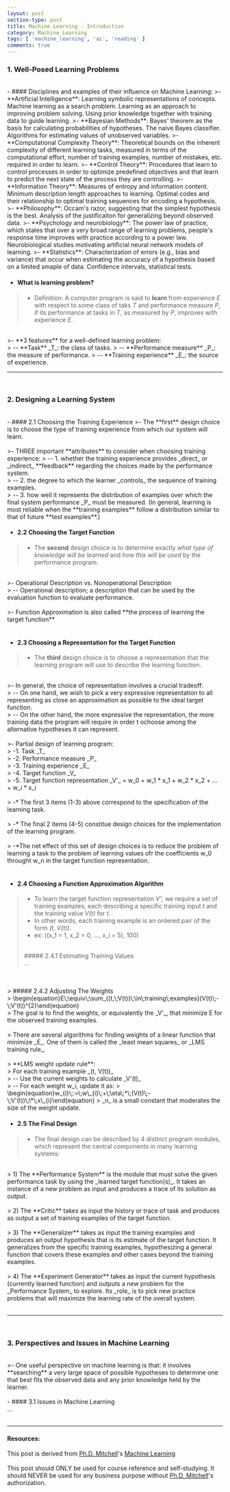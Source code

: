 ```yaml
---
layout: post
section-type: post
title: Machine Learning - Introduction
category: Machine Learning
tags: [ 'machine_learning', 'ai', 'reading' ]
comments: true
---
```


<head>
<script src='https://cdnjs.cloudflare.com/ajax/libs/mathjax/2.7.5/latest.js?config=TeX-MML-AM_CHTML' async></script>
<script type="text/javascript" src="http://www.hostmath.com/Math/MathJax.js?config=OK"></script>
</head>

### 1. Well-Posed Learning Problems
<br>
- #### Disciplines and examples of their influence on Machine Learning:
>- **Artificial Intelligence**: Learning symbolic representations of concepts. Machine learning as a search problem. Learning as an approach to improving problem solving. Using prior knowledge together with training data to guide learning.
>- **Bayesian Methods**: Bayes' theorem as the basis for calculating probabilities of hypotheses. The naive Bayes classifier. Algorithms for estimating values of unobserved variables.
>- **Computational Complexity Theory**: Theoretical bounds on the inherent complexity of different learning tasks, measured in terms of the computational effort, number of training examples, number of mistakes, etc. required in order to learn.
>- **Control Theory**: Procedures that learn to control processes in order to optimize predefined objectives and that learn to predict the next state of the process they are controlling.
>- **Information Theory**: Measures of entropy and information content. Minimum description length approaches to learning. Optimal codes and their relationship to optimal training sequences for encoding a hypothesis.
>- **Philosophy**: Occam's razor, suggesting that the simplest hypothesis is the best. Analysis of the justificaiton for generalizing beyond observed data.
>- **Psychology and neurobiology**: The power law of practice, which states that over a very broad range of learning problems, people's response time improves with practice according to a power law. Neurobiological studies motivating artificial neural network models of learning.
>- **Statistics**: Characterization of errors (e.g., bias and variance) that occur when estimating the accuracy of a hypothesis based on a limited smaple of data. Confidence intervals, statistical tests.

<br>

- #### What is learning problem?
>- Definition: A computer program is said to **learn** from experience _E_ with respect to some class of taks _T_ and performance measure _P_, if its performance at tasks in _T_, as measured by _P_, improves with experience _E_.<br>
<br>
>- **3 features** for a well-defined learning problem:<br>
> -- **Task** _T_: the class of tasks.
> -- **Performance measure** _P_: the measure of performance.
> -- **Training experience** _E_: the source of experience.

<br>
<hr>
<br>

### 2. Designing a Learning System
<br>
- #### 2.1 Choosing the Training Experience
>- The **first** design choice is to choose the type of training experience from which our system will learn.<br>
<br>
>- THREE important **attributes** to consider when choosing training experience:
> -- 1. whether the training experience provides _direct_ or _indirect_ **feedback** regarding the choices made by the performance system.<br>
> -- 2. the degree to which the learner _controls_ the sequence of training examples.<br>
> -- 3. how well it represents the distribution of examples over which the final system performance _P_ must be measured. (In general, learning is most reliable when the **training examples** follow a distribution similar to that of future **test examples**.)

<br>

- #### 2.2 Choosing the Target Function
>- The **second** design choice is to determine exactly _what type of knowledge will be learned_ and _how this will be used_ by the performance program.<br>
<br> 
>- Operational Description vs. Nonoperational Description<br>
> -- Operational description; a description that can be used by the evaluation function to evaluate performance.<br>
<br>
>- Function Approximation is also called **the process of learning the target function**<br>

<br>

- #### 2.3 Choosing a Representation for the Target Function
>- The **third** design choice is to choose a representation that the learning program will use to describe the learning function.<br>
<br>
>- In general, the choice of representation involves a crucial tradeoff:<br>
> -- On one hand, we wish to pick a very expressive representation to all representing as close an approximation as possible to the ideal target function.<br>
> -- On the other hand, the more expressive the representation, the more training data the program will require in order t ochoose among the alternative hypotheses it can represent.<br>
<br>
>- Partial design of learning program:<br>
> -1. Task _T_<br>
> -2. Performance measure _P_<br>
> -3. Training experience _E_<br>
> -4. Target function _V_<br>
> -5. Target function representation _V'_ = w_0 + w_1 * x_1 + w_2 * x_2 + ... + w_i * x_i<br>
<br>
> -* The first 3 items (1-3) above correspond to the specification of the learning task.<br>
<br>
> -* The final 2 items (4-5) constitue design choices for the implementation of the learning program.<br>
<br>
> -*The net effect of this set of design choices is to reduce the problem of learning a task to the problem of learning values ofr the coefficients w_0 throught w_n in the target function representation.<br>

<br>

- #### 2.4 Choosing a Function Approximation Algorithm
>- To learn the target function representation _V'_, we require a set of training examples, each describing a specific training input _t_ and the training value _V(t)_ for _t_. 
>- In other words, each training example is an ordered pair of the form _(t, V(t))_.
>- ex: ((x_1 = 1, x_2 = 0, ..., x_i = 5), 100)<br>
><br>
> ##### 2.4.1 Estimating Training Values<br>
> ...
<br>
<br>
> ##### 2.4.2 Adjusting The Weights<br>
> \begin{equation}E\;\equiv\;\sum_{(t,\;V(t))\;\in\;training\;examples}(V(t)\;-\;V'(t))^{2}\end{equation}<br>
> The goal is to find the weights, or equivalently the _V'_, that minimize E for the observed training examples.<br>
<br>
> There are several algorithms for finding weights of a linear function that minimize _E_. One of them is called the _least mean squares_ or _LMS training rule_.<br>
<br>
> **LMS weight update rule**:<br>
> For each training example _(t, V(t))_<br>
> -- Use the current weights to calculate _V'(t)_<br>
> -- For each weight w_i, update it as:
> \begin{equation}w_{i}\;:=\;w\_{i}\;+\;\eta\;*\;(V(t)\;-\;V'(t))\;\*\;x\_{i}\end{equation}
> _n_ is a small constant that moderates the size of the weight update.

<br>

- #### 2.5 The Final Design
>- The final design can be described by 4 distinct program modules, which represent the central components in many learning systems:<br>
<br>
> 1) The **Performance System** is the module that must solve the given performance task by using the _learned target function(s)_. It takes an instance of a new problem as input and produces a trace of its solution as output.<br>
<br>
> 2) The **Critic** takes as input the history or trace of task and produces as output a set of training examples of the target function.<br>
<br>
> 3) The **Generalizer** takes as input the training examples and produces an output hypothesis that is its estimate of the target function. It generalizes from the specific training examples, hypothesizing a general function that covers these examples and other cases beyond the training examples.<br>
<br>
> 4) The **Experiment Generator** takes as input the current hypothesis (currently learned function) and outputs a new problem for the _Performance System_ to explore. Its _role_ is to pick new practice problems that will maximize the learning rate of the overall system.<br>

<br>
<hr>
<br>

### 3. Perspectives and Issues in Machine Learning
<br>
>- One useful perspective on machine learning is that: it involves **searching** a very large space of possible hypotheses to determine one that best fits the observed data and any prior knowledge held by the learner.<br>
<br>
- #### 3.1 Issues in Machine Learning<br>
...

<br>

<br>

<hr>

#### Resources:
This post is derived from [Ph.D. Mitchell](http://www.cs.cmu.edu/~tom//)'s [Machine Learning](https://www.amazon.com/Machine-Learning-Tom-M-Mitchell/dp/0070428077)
<br><br>
This post should ONLY be used for course reference and self-studying. It should NEVER be used for any business purpose without [Ph.D. Mitchell](http://www.cs.cmu.edu/~tom//)'s authorization.
<br>

